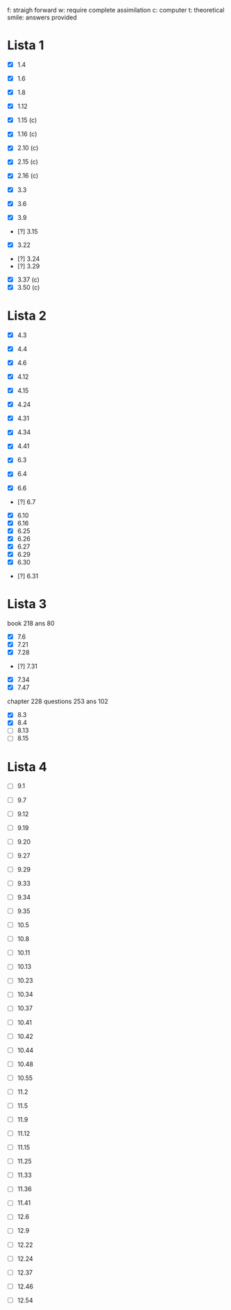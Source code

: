 f: straigh forward
w: require complete assimilation
c: computer
t: theoretical
smile: answers provided

# Lista 1

- [X] 1.4
- [X] 1.6
- [X] 1.8
- [X] 1.12
- [X] 1.15 (c)
- [X] 1.16 (c)

- [X] 2.10 (c)
- [X] 2.15 (c)
- [X] 2.16 (c)

- [X] 3.3
- [X] 3.6
- [X] 3.9
- [?] 3.15
- [X] 3.22
- [?] 3.24
- [?] 3.29
- [X] 3.37 (c)
- [X] 3.50 (c)

# Lista 2

- [X] 4.3
- [X] 4.4
- [X] 4.6
- [X] 4.12
- [X] 4.15
- [X] 4.24
- [X] 4.31
- [X] 4.34
- [X] 4.41

- [X] 6.3
- [X] 6.4
- [X] 6.6
- [?] 6.7
- [X] 6.10
- [X] 6.16
- [X] 6.25
- [X] 6.26
- [X] 6.27
- [X] 6.29
- [X] 6.30
- [?] 6.31

# Lista 3

book 218
ans 80

- [X] 7.6
- [X] 7.21
- [X] 7.28
- [?] 7.31
- [X] 7.34
- [X] 7.47

chapter 228
questions 253
ans 102

- [X] 8.3
- [X] 8.4
- [ ] 8.13
- [ ] 8.15

# Lista 4

- [ ] 9.1
- [ ] 9.7
- [ ] 9.12
- [ ] 9.19
- [ ] 9.20
- [ ] 9.27
- [ ] 9.29
- [ ] 9.33
- [ ] 9.34
- [ ] 9.35

- [ ] 10.5
- [ ] 10.8
- [ ] 10.11
- [ ] 10.13
- [ ] 10.23
- [ ] 10.34
- [ ] 10.37
- [ ] 10.41
- [ ] 10.42
- [ ] 10.44
- [ ] 10.48
- [ ] 10.55

- [ ] 11.2
- [ ] 11.5
- [ ] 11.9
- [ ] 11.12
- [ ] 11.15
- [ ] 11.25
- [ ] 11.33
- [ ] 11.36
- [ ] 11.41

- [ ] 12.6
- [ ] 12.9
- [ ] 12.22
- [ ] 12.24
- [ ] 12.37
- [ ] 12.46
- [ ] 12.54
